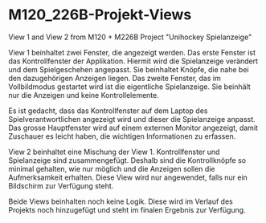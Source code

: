 # M120_226B-Projekt-Views
View 1 and View 2 from M120 + M226B Project "Unihockey Spielanzeige"

View 1 beinhaltet zwei Fenster, die angezeigt werden. Das erste Fenster ist das Kontrollfenster der Applikation. Hiermit wird die Spielanzeige verändert und dem Spielgeschehen angepasst. Sie beinhaltet Knöpfe, die nahe bei den dazugehörigen Anzeigen liegen. Das zweite Fenster, das im Vollbildmodus gestartet wird ist die eigentliche Spielanzeige. Sie beinhält nur die Anzeigen und keine Kontrollelemente. 

Es ist gedacht, dass das Kontrollfenster auf dem Laptop des Spielverantwortlichen angezeigt wird und dieser die Spielanzeige anpasst. Das grosse Hauptfenster wird auf einem externen Monitor angezeigt, damit Zuschauer es leicht haben, die wichtigen Informationen zu erfassen.


View 2 beinhaltet eine Mischung der View 1. Kontrollfenster und Spielanzeige sind zusammengefügt. Deshalb sind die Kontrollknöpfe so minimal gehalten, wie nur möglich und die Anzeigen sollen die Aufmerksamkeit erhalten.
Diese View wird nur angewendet, falls nur ein Bildschirm zur Verfügung steht.


Beide Views beinhalten noch keine Logik. Diese wird im Verlauf des Projekts noch hinzugefügt und steht im finalen Ergebnis zur Verfügung.
